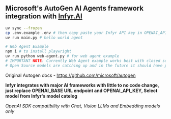 ## Microsoft's AutoGen AI Agents framework integration with [Infyr.AI](https://infyr.ai/)

```bash
uv sync --frozen
cp .env.example .env # then copy paste your Infyr API key in OPENAI_API_KEY=
uv run main.py # hello world agent 

# Web Agent Example
npm i # to install playwright
uv run python web-agent.py # for web agent example
# IMPORTANT NOTE: Currently Web Agent example works best with closed source models like OpenAI's GPT, O series, Claude and Gemini models. 
# Open Source models are catching up and in the future it should have parity interms of accuracy and features with closed source one for tasks that web agent needs to do.

```

Original Autogen docs - https://github.com/microsoft/autogen

**Infyr integrates with major AI frameworks with little to no code change, just replace OPENAI_BASE URL endpoint and OPENAI_API_KEY, Select model from Infyr's model catelog**


*OpenAI SDK compatibility with Chat, Vision LLMs and Embedding models only*